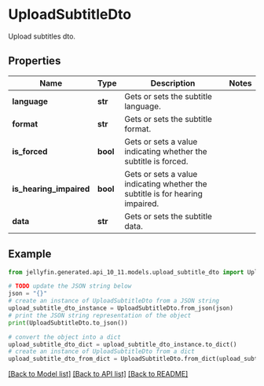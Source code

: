 # UploadSubtitleDto

Upload subtitles dto.

## Properties

Name | Type | Description | Notes
------------ | ------------- | ------------- | -------------
**language** | **str** | Gets or sets the subtitle language. | 
**format** | **str** | Gets or sets the subtitle format. | 
**is_forced** | **bool** | Gets or sets a value indicating whether the subtitle is forced. | 
**is_hearing_impaired** | **bool** | Gets or sets a value indicating whether the subtitle is for hearing impaired. | 
**data** | **str** | Gets or sets the subtitle data. | 

## Example

```python
from jellyfin.generated.api_10_11.models.upload_subtitle_dto import UploadSubtitleDto

# TODO update the JSON string below
json = "{}"
# create an instance of UploadSubtitleDto from a JSON string
upload_subtitle_dto_instance = UploadSubtitleDto.from_json(json)
# print the JSON string representation of the object
print(UploadSubtitleDto.to_json())

# convert the object into a dict
upload_subtitle_dto_dict = upload_subtitle_dto_instance.to_dict()
# create an instance of UploadSubtitleDto from a dict
upload_subtitle_dto_from_dict = UploadSubtitleDto.from_dict(upload_subtitle_dto_dict)
```
[[Back to Model list]](README.md#documentation-for-models) [[Back to API list]](README.md#documentation-for-api-endpoints) [[Back to README]](README.md)


